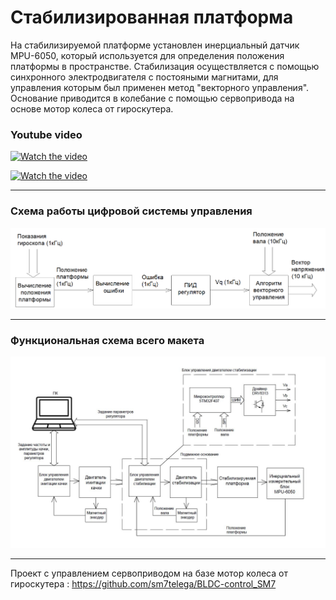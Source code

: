 # Стабилизированная платформа
 На стабилизируемой платформе установлен инерциальный датчик MPU-6050, который используется для определения положения платформы в пространстве.
 Стабилизация осуществляется с помощью синхронного электродвигателя с постояными магнитами, для управления которым был применен метод "векторного управления". 
 Основание приводится в колебание с помощью сервопривода на основе мотор колеса от гироскутера.
### Youtube video ###

[![Watch the video](https://img.youtube.com/vi/-Q5NkLSsyHE/0.jpg)](https://www.youtube.com/watch?v=-Q5NkLSsyHE)


[![Watch the video](https://img.youtube.com/vi/sDWJxULtcOI/0.jpg)](https://www.youtube.com/watch?v=sDWJxULtcOI)      


_____________________________________________________________________________________________________________________________________

   ### Схема работы цифровой системы управления
![Image alt](https://github.com/ViktorAnchutin/Stabilized_platform/raw/master/pictures/схема_ЦСУ.png)      

______________________________________________________________________________________________________________________________________


   ### Функциональная схема всего макета
![Image alt](https://github.com/ViktorAnchutin/Stabilized_platform/raw/master/pictures/Функциональная_схема_стенда.JPG)

______________________________________________________________________________________________________________________________________
Проект с управлением сервоприводом на базе мотор колеса от гироскутера : https://github.com/sm7telega/BLDC-control_SM7

  
